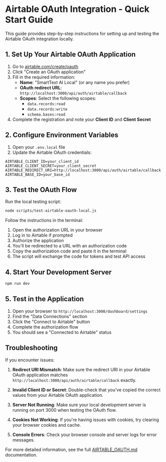 # Airtable OAuth Integration - Quick Start Guide

This guide provides step-by-step instructions for setting up and testing the Airtable OAuth integration locally.

## 1. Set Up Your Airtable OAuth Application

1. Go to [airtable.com/create/oauth](https://airtable.com/create/oauth)
2. Click "Create an OAuth application"
3. Fill in the required information:
   - **Name**: "SmartText AI Local" (or any name you prefer)
   - **OAuth redirect URL**: `http://localhost:3000/api/auth/airtable/callback`
   - **Scopes**: Select the following scopes:
     - `data.records:read`
     - `data.records:write`
     - `schema.bases:read`
4. Complete the registration and note your **Client ID** and **Client Secret**

## 2. Configure Environment Variables

1. Open your `.env.local` file
2. Update the Airtable OAuth credentials:

```
AIRTABLE_CLIENT_ID=your_client_id
AIRTABLE_CLIENT_SECRET=your_client_secret
AIRTABLE_REDIRECT_URI=http://localhost:3000/api/auth/airtable/callback
AIRTABLE_BASE_ID=your_base_id
```

## 3. Test the OAuth Flow

Run the local testing script:

```bash
node scripts/test-airtable-oauth-local.js
```

Follow the instructions in the terminal:
1. Open the authorization URL in your browser
2. Log in to Airtable if prompted
3. Authorize the application
4. You'll be redirected to a URL with an authorization code
5. Copy the authorization code and paste it in the terminal
6. The script will exchange the code for tokens and test API access

## 4. Start Your Development Server

```bash
npm run dev
```

## 5. Test in the Application

1. Open your browser to `http://localhost:3000/dashboard/settings`
2. Find the "Data Connections" section
3. Click the "Connect to Airtable" button
4. Complete the authorization flow
5. You should see a "Connected to Airtable" status

## Troubleshooting

If you encounter issues:

1. **Redirect URI Mismatch**: Make sure the redirect URI in your Airtable OAuth application matches `http://localhost:3000/api/auth/airtable/callback` exactly.

2. **Invalid Client ID or Secret**: Double-check that you've copied the correct values from your Airtable OAuth application.

3. **Server Not Running**: Make sure your local development server is running on port 3000 when testing the OAuth flow.

4. **Cookies Not Working**: If you're having issues with cookies, try clearing your browser cookies and cache.

5. **Console Errors**: Check your browser console and server logs for error messages.

For more detailed information, see the full [AIRTABLE_OAUTH.md](./AIRTABLE_OAUTH.md) documentation.
